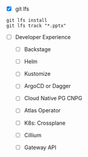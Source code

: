 * [x] git lfs
```
git lfs install
git lfs track "*.pptx"
```

* [ ] Developer Experience

  * [ ] Backstage
  * [ ] Helm
  * [ ] Kustomize
  * [ ] ArgoCD or Dagger
  * [ ] Cloud Native PG CNPG
  * [ ] Atlas Operator
  * [ ] K8s: Crossplane

  * [ ] Cillium
  * [ ] Gateway API